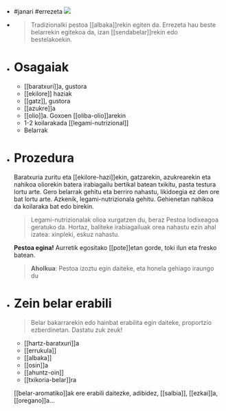 - #janari #errezeta
  ![](../assets/pesto_a_la_Ness.jpg)
- >Tradizionalki pestoa [[albaka]]rekin egiten da. Errezeta hau beste belarrekin egitekoa da, izan [[sendabelar]]rekin edo bestelakoekin.
- # Osagaiak
  + [[baratxuri]]a, gustora
  + [[ekilore]] haziak
  + [[gatz]], gustora
  + [[azukre]]a
  + [[olio]]a. Goxoen [[oliba-olio]]arekin
  + 1-2 koilarakada [[legami-nutrizional]]
  + Belarrak
- # Prozedura
  Baratxuria zuritu eta [[ekilore-hazi]]ekin, gatzarekin, azukrearekin eta nahikoa oliorekin batera irabiagailu bertikal batean txikitu, pasta testura lortu arte.
  Gero belarrak gehitu eta berriro nahastu, likidoegia ez den ore bat lortu arte.
  Azkenik, legami-nutrizionala gehitu. Gehienetan nahikoa da koilaraka bat edo birekin.
  > Legami-nutrizionalak olioa xurgatzen du, beraz Pestoa lodixeagoa geratuko da. Hortaz, baliteke irabiagailuak orea nahastu ezin ahal izatea: xinpleki, eskuz nahastu.
  
  **Pestoa egina!** Aurretik egositako [[pote]]etan gorde, toki ilun eta fresko batean.
  > **Aholkua**: Pestoa izoztu egin daiteke, eta honela gehiago iraungo du
- # Zein belar erabili
  > Belar bakarrarekin edo hainbat erabilita egin daiteke, proportzio ezberdinetan. Dastatu zuk zeuk!
  
  + [[hartz-baratxuri]]a
  + [[errukula]]
  + [[albaka]]
  + [[osin]]a
  + [[ahuntz-oin]]
  + [[txikoria-belar]]ra
  
  
  [[belar-aromatiko]]ak ere erabili daitezke, adibidez, [[salbia]], [[ezkai]]a, [[oregano]]a...